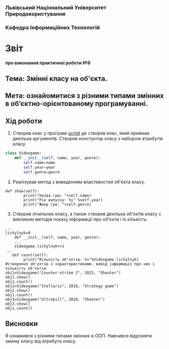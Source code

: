 ### Львівський Національний Університет Природокористування 

### Кафедра Інформаційних Технологій 

# Звіт

#### про виконання практичної роботи №6

## Тема: Змінні класу на об'єкта.

## Мета: ознайомитися з різними типами змінних в об’єктно-орієнтованому програмуванні.

## Хід роботи
1. Створив клас у програмі [script](./script.py) де створив клас, який приймає декілька аргументів. Створив констуктор класу з набором атрибутів класу.
```Python
class Videogame:
    def __init__(self, name, year, genre):
        self.name=name
        self.year=year
        self.genre=genre
```
2. Реалізував метод з виведенням властивостей об'єкта класу.
```
def show(self):
        print("Назва гри: "+self.name)
        print("Рік випуску: %s" %self.year)
        print("Жанр гри: "+self.genre)
```
3. Створив лічильник класу, а також створив декілька об'єктів класу з викликом методів показу інформації про об'єкти і їх кількість.
```
...
lichylnyk=0
    def __init__(self, name, year, genre):
    ...
    Videogame.lichylnyk+=1
...
   def count(self):
        print("Rількість об'єктів: %s"%Videogame.lichylnyk)
#створення об'єктів з характеристиками, вивід інформації про них і кількість об'єктів
obj1=Videogame("Counter-strike 2", 2023, "Shooter")
obj1.show()
obj1.count()
obj2=Videogame("Stellaris", 2016, "Strategy game")
obj2.show()
obj1.count()
obj3=Videogame("Ultrakill", 2020, "Shooter")
obj3.show()
obj1.count()

```
## Висновки
Я ознамився з різними типами змінних в ООП. Навчився відрізняти змінну класу від атрибута класу. 